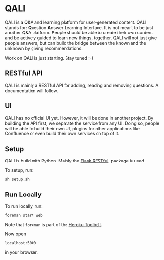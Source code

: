 # QALI

QALI is a Q&amp;A and learning platform for user-generated content. QALI stands for: **Q**uestion **A**nswer **L**earning **I**nterface. It is not meant to be just another Q&A platform. People should be able to create their own content and be actively guided to learn new things, together. QALI will not just give people answers, but can build the bridge between the known and the unknown by giving recommendations.

Work on QALI is just starting. Stay tuned :-)

## RESTful API

QALI is mainly a RESTful API for adding, reading and removing questions. A documentation will follow.

## UI

QALI has no official UI yet. However, it will be done in another project. By building the API first, we separate the service from any UI. Doing so, people will be able to build their own UI, plugins for other applications like Confluence or even build their own services on top of it.

## Setup

QALI is build with Python. Mainly the [Flask RESTful](https://github.com/flask-restful/flask-restful). package is used.

To setup, run:

```
sh setup.sh
```

## Run Locally

To run locally, run:

```
foreman start web
```

Note that `foreman` is part of the [Heroku Toolbelt](https://toolbelt.heroku.com/).

Now open

```
localhost:5000
```

in your browser.